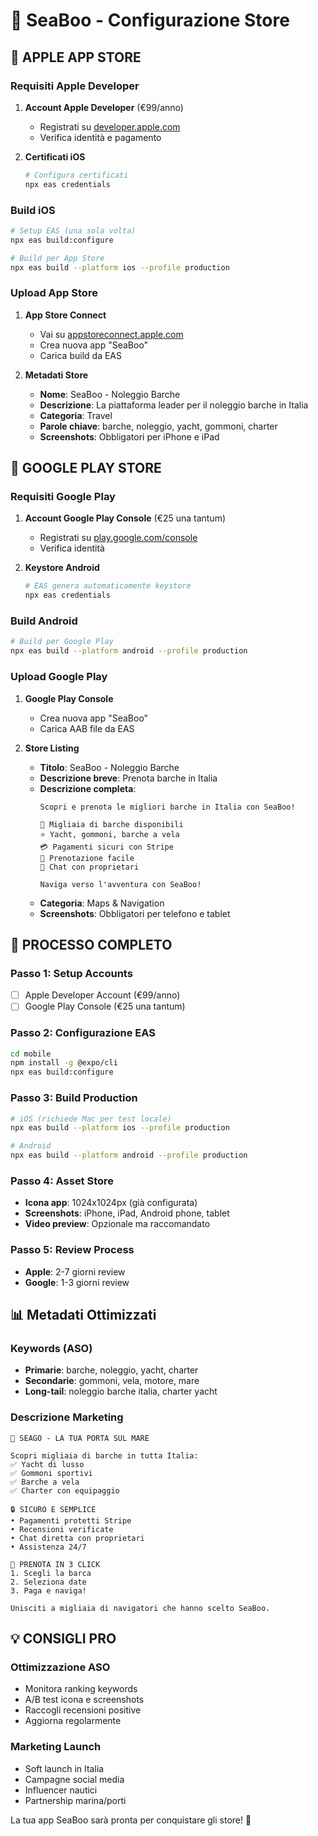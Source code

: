 # 📱 SeaBoo - Configurazione Store

## 🍎 APPLE APP STORE

### Requisiti Apple Developer
1. **Account Apple Developer** (€99/anno)
   - Registrati su [developer.apple.com](https://developer.apple.com)
   - Verifica identità e pagamento

2. **Certificati iOS**
   ```bash
   # Configura certificati
   npx eas credentials
   ```

### Build iOS
```bash
# Setup EAS (una sola volta)
npx eas build:configure

# Build per App Store
npx eas build --platform ios --profile production
```

### Upload App Store
1. **App Store Connect**
   - Vai su [appstoreconnect.apple.com](https://appstoreconnect.apple.com)
   - Crea nuova app "SeaBoo"
   - Carica build da EAS

2. **Metadati Store**
   - **Nome**: SeaBoo - Noleggio Barche
   - **Descrizione**: La piattaforma leader per il noleggio barche in Italia
   - **Categoria**: Travel
   - **Parole chiave**: barche, noleggio, yacht, gommoni, charter
   - **Screenshots**: Obbligatori per iPhone e iPad

## 🤖 GOOGLE PLAY STORE

### Requisiti Google Play
1. **Account Google Play Console** (€25 una tantum)
   - Registrati su [play.google.com/console](https://play.google.com/console)
   - Verifica identità

2. **Keystore Android**
   ```bash
   # EAS genera automaticamente keystore
   npx eas credentials
   ```

### Build Android
```bash
# Build per Google Play
npx eas build --platform android --profile production
```

### Upload Google Play
1. **Google Play Console**
   - Crea nuova app "SeaBoo"
   - Carica AAB file da EAS

2. **Store Listing**
   - **Titolo**: SeaBoo - Noleggio Barche
   - **Descrizione breve**: Prenota barche in Italia
   - **Descrizione completa**: 
     ```
     Scopri e prenota le migliori barche in Italia con SeaBoo!
     
     🚤 Migliaia di barche disponibili
     ⭐ Yacht, gommoni, barche a vela
     💳 Pagamenti sicuri con Stripe
     📅 Prenotazione facile
     💬 Chat con proprietari
     
     Naviga verso l'avventura con SeaBoo!
     ```
   - **Categoria**: Maps & Navigation
   - **Screenshots**: Obbligatori per telefono e tablet

## 🚀 PROCESSO COMPLETO

### Passo 1: Setup Accounts
- [ ] Apple Developer Account (€99/anno)
- [ ] Google Play Console (€25 una tantum)

### Passo 2: Configurazione EAS
```bash
cd mobile
npm install -g @expo/cli
npx eas build:configure
```

### Passo 3: Build Production
```bash
# iOS (richiede Mac per test locale)
npx eas build --platform ios --profile production

# Android
npx eas build --platform android --profile production
```

### Passo 4: Asset Store
- **Icona app**: 1024x1024px (già configurata)
- **Screenshots**: iPhone, iPad, Android phone, tablet
- **Video preview**: Opzionale ma raccomandato

### Passo 5: Review Process
- **Apple**: 2-7 giorni review
- **Google**: 1-3 giorni review

## 📊 Metadati Ottimizzati

### Keywords (ASO)
- **Primarie**: barche, noleggio, yacht, charter
- **Secondarie**: gommoni, vela, motore, mare
- **Long-tail**: noleggio barche italia, charter yacht

### Descrizione Marketing
```
🚤 SEAGO - LA TUA PORTA SUL MARE

Scopri migliaia di barche in tutta Italia:
✅ Yacht di lusso
✅ Gommoni sportivi  
✅ Barche a vela
✅ Charter con equipaggio

🔒 SICURO E SEMPLICE
• Pagamenti protetti Stripe
• Recensioni verificate
• Chat diretta con proprietari
• Assistenza 24/7

📱 PRENOTA IN 3 CLICK
1. Scegli la barca
2. Seleziona date
3. Paga e naviga!

Unisciti a migliaia di navigatori che hanno scelto SeaBoo.
```

## 💡 CONSIGLI PRO

### Ottimizzazione ASO
- Monitora ranking keywords
- A/B test icona e screenshots
- Raccogli recensioni positive
- Aggiorna regolarmente

### Marketing Launch
- Soft launch in Italia
- Campagne social media
- Influencer nautici
- Partnership marina/porti

La tua app SeaBoo sarà pronta per conquistare gli store! 🚀